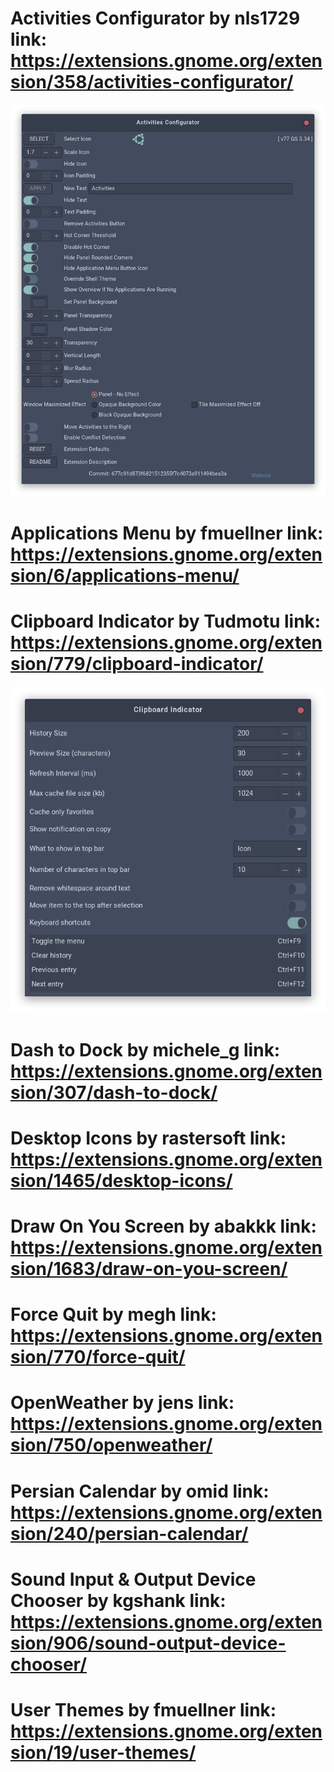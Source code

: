 # Activities Configurator by nls1729 link: https://extensions.gnome.org/extension/358/activities-configurator/
![Image of Config](https://github.com/mhkarimi1383/Ubuntu-Personal-Setting/raw/master/ActivitiesConfigurator.png)
# Applications Menu by fmuellner link: https://extensions.gnome.org/extension/6/applications-menu/
# Clipboard Indicator by Tudmotu link: https://extensions.gnome.org/extension/779/clipboard-indicator/
![Image of Config](https://github.com/mhkarimi1383/Ubuntu-Personal-Setting/raw/master/ClipboardIndicator.png)
# Dash to Dock by michele_g link: https://extensions.gnome.org/extension/307/dash-to-dock/
# Desktop Icons by rastersoft link: https://extensions.gnome.org/extension/1465/desktop-icons/
# Draw On You Screen by abakkk link: https://extensions.gnome.org/extension/1683/draw-on-you-screen/
# Force Quit by megh link: https://extensions.gnome.org/extension/770/force-quit/
# OpenWeather by jens link: https://extensions.gnome.org/extension/750/openweather/
# Persian Calendar by omid link: https://extensions.gnome.org/extension/240/persian-calendar/
# Sound Input & Output Device Chooser by kgshank link: https://extensions.gnome.org/extension/906/sound-output-device-chooser/
# User Themes by fmuellner link: https://extensions.gnome.org/extension/19/user-themes/
